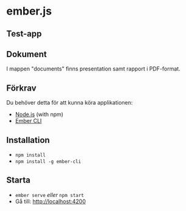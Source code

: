 # ember.js
## Test-app

## Dokument

I mappen "documents" finns presentation samt rapport i PDF-format.

## Förkrav

Du behöver detta för att kunna köra applikationen:

* [Node.js](https://nodejs.org/) (with npm)
* [Ember CLI](https://ember-cli.com/)

## Installation

* `npm install`
* `npm install -g ember-cli`

## Starta

* `ember serve` <em>eller</em> `npm start`
* Gå till: [http://localhost:4200](http://localhost:4200)
